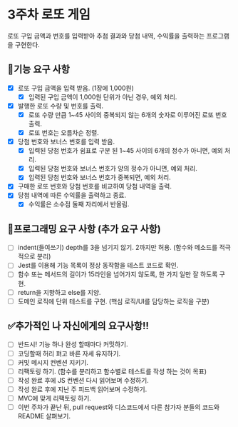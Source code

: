 # 3주차 로또 게임
로또 구입 금액과 번호를 입력받아 추첨 결과와 당첨 내역, 수익률을 출력하는 프로그램을 구현한다.

## :memo:기능 요구 사항
- [x] 로또 구입 금액을 입력 받음. (1장에 1,000원)
    - [x] 입력된 구입 금액이 1,000원 단위가 아닌 경우, 예외 처리.
- [x] 발행한 로또 수량 및 번호를 출력.
    - [x] 로또 수량 만큼 1~45 사이의 중복되지 않는 6개의 숫자로 이루어진 로또 번호 출력.
    - [x] 로또 번호는 오름차순 정렬.
- [x] 당첨 번호와 보너스 번호를 입력 받음.
    - [x] 입력된 당첨 번호가 쉼표로 구분 된 1~45 사이의 6개의 정수가 아니면, 예외 처리.
    - [x] 입력된 당첨 번호와 보너스 번호가 양의 정수가 아니면, 예외 처리.
    - [x] 입력된 당첨 번호와 보너스 번호가 중복되면, 예외 처리.
- [x] 구매한 로또 번호와 당첨 번호를 비교하여 당첨 내역을 출력.
- [x] 당첨 내역에 따른 수익률을 출력하고 종료.
    - [x] 수익률은 소수점 둘째 자리에서 반올림.

## :hammer:프로그래밍 요구 사항 (추가 요구 사항)
- [ ] indent(들여쓰기) depth를 3을 넘기지 않기. 2까지만 허용. (함수와 메소드를 적극적으로 분리)
- [ ] Jest를 이용해 기능 목록이 정상 동작함을 테스트 코드로 확인. 
- [ ] 함수 또는 메서드의 길이가 15라인을 넘어가지 않도록, 한 가지 일만 잘 하도록 구현.
- [ ] return을 지향하고 else를 지양.
- [ ] 도메인 로직에 단위 테스트를 구현. (핵심 로직/UI를 담당하는 로직을 구분)

## :white_check_mark:추가적인 나 자신에게의 요구사항!!
- [ ] 반드시! 기능 하나 완성 할때마다 커밋하기.
- [ ] 코딩할때 허리 펴고 바른 자세 유지하기.
- [ ] 커밋 메시지 컨벤션 지키기.
- [ ] 리팩토링 하기. (함수를 분리하고 함수별로 테스트를 작성 하는 것이 목표)
- [ ] 작성 완료 후에 JS 컨벤션 다시 읽어보며 수정하기.
- [ ] 작성 완료 후에 지난 주 피드백 읽어보며 수정하기.
- [ ] MVC에 맞게 리팩토링 하기.
- [ ] 이번 주차가 끝난 뒤, pull request와 디스코드에서 다른 참가자 분들의 코드와 README 살펴보기.
